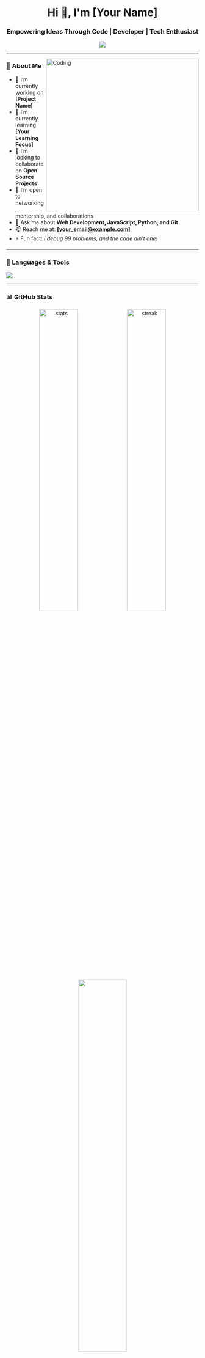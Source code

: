 <!-- Profile README for GitHub - Advanced and Professional -->

<h1 align="center">Hi 👋, I'm [Your Name]</h1>
<h3 align="center">Empowering Ideas Through Code | Developer | Tech Enthusiast</h3>

<p align="center">
  <img src="https://readme-typing-svg.demolab.com/?lines=Full-Stack+Developer;Open+Source+Contributor;Tech+Lover;Creative+Thinker&center=true&width=500&height=50" />
</p>

---

<img align="right" alt="Coding" width="400" src="https://cdn.dribbble.com/users/1162077/screenshots/3848914/programmer.gif">

### 💫 About Me
- 🔭 I’m currently working on **[Project Name]**
- 🌱 I’m currently learning **[Your Learning Focus]**
- 👯 I’m looking to collaborate on **Open Source Projects**
- 🤝 I’m open to networking, mentorship, and collaborations
- 💬 Ask me about **Web Development, JavaScript, Python, and Git**
- 📫 Reach me at: **[your_email@example.com]**
- ⚡ Fun fact: *I debug 99 problems, and the code ain't one!*

---

### 🚀 Languages & Tools

<p align="left">
  <img src="https://skillicons.dev/icons?i=html,css,js,react,tailwind,nodejs,express,mongodb,python,java,github,vscode,git,bash" />
</p>

---

### 📊 GitHub Stats

<p align="center">
  <img src="https://github-readme-stats.vercel.app/api?username=your-username&show_icons=true&theme=radical" alt="stats" width="45%" />
  <img src="https://github-readme-streak-stats.herokuapp.com/?user=your-username&theme=radical" alt="streak" width="45%" />
  <br />
  <img src="https://github-readme-stats.vercel.app/api/top-langs/?username=your-username&layout=compact&theme=radical" width="50%" />
</p>

---

### 🧠 Projects

| Name | Description | Link |
|------|-------------|------|
| 🚀 Portfolio Website | Personal portfolio built using React & Tailwind | [Live Demo](https://your-portfolio-link.com) |
| 📚 Blog Site | Fullstack blog with Markdown support | [GitHub](https://github.com/your-username/blog-site) |
| 📊 Expense Tracker | MERN Stack expense management tool | [GitHub](https://github.com/your-username/expense-tracker) |

---

### 📫 Let's Connect

<p align="left">
  <a href="https://www.linkedin.com/in/your-linkedin" target="_blank"><img src="https://img.shields.io/badge/LinkedIn-blue?style=flat&logo=linkedin" /></a>
  <a href="mailto:your_email@example.com"><img src="https://img.shields.io/badge/Email-grey?style=flat&logo=gmail" /></a>
  <a href="https://twitter.com/your_twitter"><img src="https://img.shields.io/badge/Twitter-1DA1F2?style=flat&logo=twitter&logoColor=white" /></a>
  <a href="https://your-portfolio-link.com"><img src="https://img.shields.io/badge/Website-000000?style=flat&logo=About.me&logoColor=white" /></a>
</p>

---

### 💡 Quote of the Day

> "Code is like humor. When you have to explain it, it’s bad." – Cory House

---

### ✍️ Blog Posts
<!-- BLOG-POST-LIST:START -->
- [How I Built My Portfolio](https://dev.to/yourusername)
- [Getting Started with Open Source](https://medium.com/@yourusername)
<!-- BLOG-POST-LIST:END -->

---

### 🔥 Contribution Graph

<p align="center">
  <img src="https://github-readme-activity-graph.cyclic.app/graph?username=your-username&theme=react-dark" />
</p>

---

<p align="center"> 
  <img src="https://komarev.com/ghpvc/?username=your-username&label=Profile%20views&color=blueviolet&style=flat" alt="views" />
</p>

---

> 🎯 _“Stay focused, stay humble, stay coding.”_

